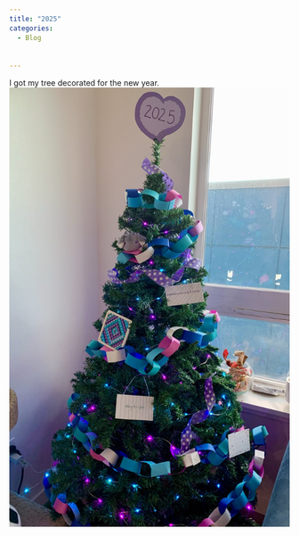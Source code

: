 ```yaml
---
title: "2025"
categories:
  - Blog

  
---
```


I got my tree decorated for the new year. 
![Christmas tree](/assets/images/2025tree.jpeg)